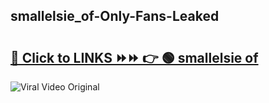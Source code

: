 
 ## smallelsie_of-Only-Fans-Leaked

# <h2><a href="https://clipsfans.com/smallelsie_of&ref=git">🔗 Click to LINKS ⏩⏩ 👉 🟢 smallelsie of </a></h2>

<a href="https://clipsfans.com/smallelsie_of&ref=git" rel="nofollow" data-target="animated-image.originalLink"><img src="https://i.ibb.co.com/xMMVF88/686577567.gif" alt="Viral Video Original" style="max-width: 100%; display: inline-block;" data-target="animated-image.originalImage"></a>
